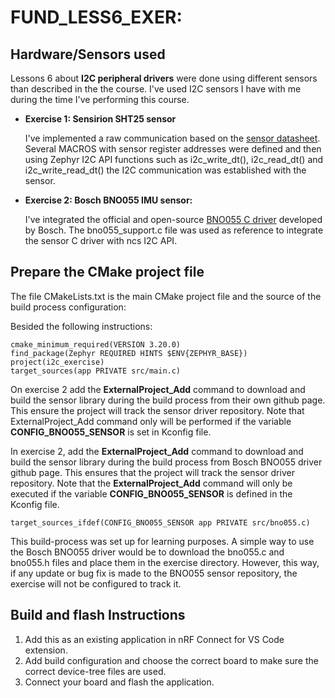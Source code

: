# FUND_LESS6_EXER: 

## Hardware/Sensors used
Lessons 6 about **I2C peripheral drivers** were done using different sensors than described in the the course. I've used I2C sensors I have with me during the time I've performing this course.

- **Exercise 1: Sensirion SHT25 sensor**
 
   I've implemented a raw communication based on the [sensor datasheet](https://www.sensirion.com/products/catalog/SHT25/). Several MACROS with sensor register addresses were defined and then using Zephyr I2C API functions such as i2c_write_dt(), i2c_read_dt() and i2c_write_read_dt() the I2C communication was established with the sensor.

- **Exercise 2: Bosch BNO055 IMU sensor:**
 
    I've integrated the official and open-source [BNO055 C driver](https://github.com/boschsensortec/BNO055_driver/tree/master) developed by Bosch. The bno055_support.c file was used as reference to integrate the sensor C driver with ncs I2C API. 



## Prepare the CMake project file
The file CMakeLists.txt is the main CMake project file and the source of the build process configuration:

Besided the following instructions:

    cmake_minimum_required(VERSION 3.20.0)
    find_package(Zephyr REQUIRED HINTS $ENV{ZEPHYR_BASE})
    project(i2c_exercise)
    target_sources(app PRIVATE src/main.c)

On exercise 2 add the **ExternalProject_Add** command to download and build the sensor library during the build process from their own github page. This ensure the project will track the sensor driver repository. Note that ExternalProject_Add command only will be performed if the variable **CONFIG_BNO055_SENSOR** is set in Kconfig file.

In exercise 2, add the **ExternalProject_Add** command to download and build the sensor library during the build process from Bosch BNO055 driver github page. This ensures that the project will track the sensor driver repository. Note that the **ExternalProject_Add** command will only be executed if the variable **CONFIG_BNO055_SENSOR** is defined in the Kconfig file.

    target_sources_ifdef(CONFIG_BNO055_SENSOR app PRIVATE src/bno055.c)

This build-process was set up for learning purposes. A simple way to use the Bosch BNO055 driver would be to download the bno055.c and bno055.h files and place them in the exercise directory. However, this way, if any update or bug fix is ​​made to the BNO055 sensor repository, the exercise will not be configured to track it.

## Build and flash Instructions
1. Add this as an existing application in nRF Connect for VS Code extension.
2. Add build configuration and choose the correct board to make sure the correct device-tree files are used.
3. Connect your board and flash the application.
